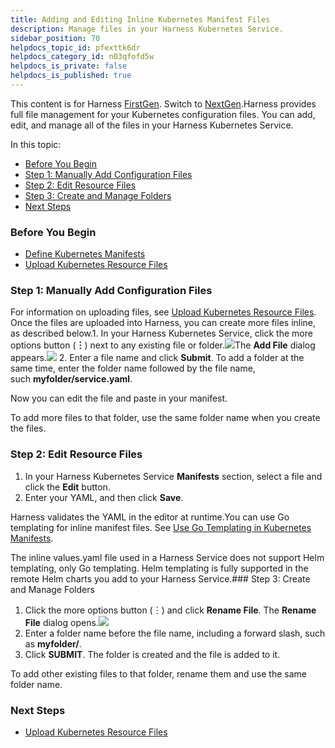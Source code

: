 ```yaml
---
title: Adding and Editing Inline Kubernetes Manifest Files
description: Manage files in your Harness Kubernetes Service.
sidebar_position: 70
helpdocs_topic_id: pfexttk6dr
helpdocs_category_id: n03qfofd5w
helpdocs_is_private: false
helpdocs_is_published: true
---
```


This content is for Harness [FirstGen](/article/1fjmm4by22). Switch to [NextGen](/category/qfj6m1k2c4).Harness provides full file management for your Kubernetes configuration files. You can add, edit, and manage all of the files in your Harness Kubernetes Service.

In this topic:

* [Before You Begin](#before_you_begin)
* [Step 1: Manually Add Configuration Files](#step_1_manually_add_configuration_files)
* [Step 2: Edit Resource Files](#step_2_edit_resource_files)
* [Step 3: Create and Manage Folders](#step_3_create_and_manage_folders)
* [Next Steps](#next_steps)

### Before You Begin

* [Define Kubernetes Manifests](/article/2j2vi5oxrq-define-kubernetes-manifests)
* [Upload Kubernetes Resource Files](/article/2vcxg26xiu-upload-kubernetes-resource-files)

### Step 1: Manually Add Configuration Files

For information on uploading files, see [Upload Kubernetes Resource Files](/article/2vcxg26xiu-upload-kubernetes-resource-files). Once the files are uploaded into Harness, you can create more files inline, as described below.1. In your Harness Kubernetes Service, click the more options button (**︙**) next to any existing file or folder.[![](https://files.helpdocs.io/kw8ldg1itf/articles/zmca0zai3s/1559841460748/image.png)](https://files.helpdocs.io/kw8ldg1itf/articles/zmca0zai3s/1559841460748/image.png)The **Add File** dialog appears.[![](https://files.helpdocs.io/kw8ldg1itf/articles/zmca0zai3s/1559841518709/image.png)](https://files.helpdocs.io/kw8ldg1itf/articles/zmca0zai3s/1559841518709/image.png)
2. Enter a file name and click **Submit**. To add a folder at the same time, enter the folder name followed by the file name, such **myfolder/service.yaml**.

Now you can edit the file and paste in your manifest.

To add more files to that folder, use the same folder name when you create the files.

### Step 2: Edit Resource Files

1. In your Harness Kubernetes Service **Manifests** section, select a file and click the **Edit** button.
2. Enter your YAML, and then click **Save**.

Harness validates the YAML in the editor at runtime.You can use Go templating for inline manifest files. See [Use Go Templating in Kubernetes Manifests](/article/mwy6zgz8gu-use-go-templating-in-kubernetes-manifests).

The inline values.yaml file used in a Harness Service does not support Helm templating, only Go templating. Helm templating is fully supported in the remote Helm charts you add to your Harness Service.### Step 3: Create and Manage Folders

1. Click the more options button (︙) and click **Rename File**. The **Rename File** dialog opens.[![](https://files.helpdocs.io/kw8ldg1itf/articles/zmca0zai3s/1559841927700/image.png)](https://files.helpdocs.io/kw8ldg1itf/articles/zmca0zai3s/1559841927700/image.png)
2. Enter a folder name before the file name, including a forward slash, such as **myfolder/**.
3. Click **SUBMIT**. The folder is created and the file is added to it.

To add other existing files to that folder, rename them and use the same folder name.

### Next Steps

* [Upload Kubernetes Resource Files](/article/2vcxg26xiu-upload-kubernetes-resource-files)

